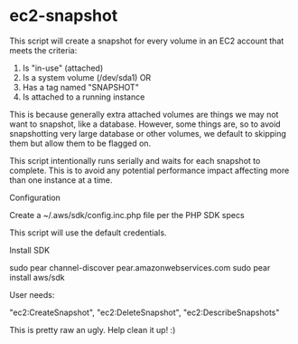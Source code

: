 ec2-snapshot
============

This script will create a snapshot for every volume in an EC2 account that meets the criteria:

   1. Is "in-use" (attached)
   2. Is a system volume (/dev/sda1) OR
   3. Has a tag named "SNAPSHOT"
   4. Is attached to a running instance

This is because generally extra attached volumes are things we may not want to snapshot, like
a database.  However, some things are, so to avoid snapshotting very large database or other
volumes, we default to skipping them but allow them to be flagged on.

This script intentionally runs serially and waits for each snapshot to complete. This is to avoid
any potential performance impact affecting more than one instance at a time. 

Configuration
 
Create a ~/.aws/sdk/config.inc.php file per the PHP SDK specs

This script will use the default credentials.

Install SDK

sudo pear channel-discover pear.amazonwebservices.com
sudo pear install aws/sdk

User needs:

   "ec2:CreateSnapshot",
   "ec2:DeleteSnapshot",
   "ec2:DescribeSnapshots"

This is pretty raw an ugly. Help clean it up! :)

